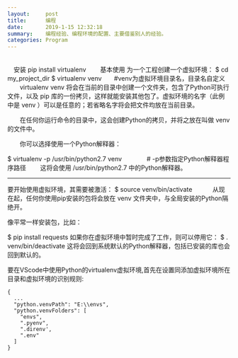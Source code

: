 ```yaml
---
layout:     post
title:      编程
date:       2019-1-15 12:32:18
summary:    编程经验、编程环境的配置、主要借鉴别人的经验。
categories: Program
---
```


######
　安装
pip install virtualenv
　　基本使用
为一个工程创建一个虚拟环境：
$ cd my_project_dir
$ virtualenv venv　　#venv为虚拟环境目录名，目录名自定义
　　virtualenv venv 将会在当前的目录中创建一个文件夹，包含了Python可执行文件，以及 pip 库的一份拷贝，这样就能安装其他包了。虚拟环境的名字（此例中是 venv ）可以是任意的；若省略名字将会把文件均放在当前目录。

　　在任何你运行命令的目录中，这会创建Python的拷贝，并将之放在叫做 venv 的文件中。

　　你可以选择使用一个Python解释器：

$ virtualenv -p /usr/bin/python2.7 venv　　　　# -p参数指定Python解释器程序路径
　　这将会使用 /usr/bin/python2.7 中的Python解释器。

 ------------------------------------------

要开始使用虚拟环境，其需要被激活：
$ source venv/bin/activate　　　
从现在起，任何你使用pip安装的包将会放在 venv 文件夹中，与全局安装的Python隔绝开。

像平常一样安装包，比如：

$ pip install requests
如果你在虚拟环境中暂时完成了工作，则可以停用它：
$ . venv/bin/deactivate
这将会回到系统默认的Python解释器，包括已安装的库也会回到默认的。

要在VScode中使用Python的virtualenv虚拟环境,首先在设置同添加虚拟环境所在目录和虚拟环境的识别规则:
```
{
  ...
  "python.venvPath": "E:\\envs",
  "python.venvFolders": [
    "envs",
    ".pyenv",
    ".direnv',
    ".env"
  ]
}

```